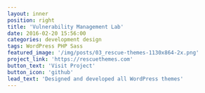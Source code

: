 ```yaml
---
layout: inner
position: right
title: 'Vulnerability Management Lab'
date: 2016-02-20 15:56:00
categories: development design
tags: WordPress PHP Sass
featured_image: '/img/posts/03_rescue-themes-1130x864-2x.png'
project_link: 'https://rescuethemes.com'
button_text: 'Visit Project'
button_icon: 'github'
lead_text: 'Designed and developed all WordPress themes'
---
```

